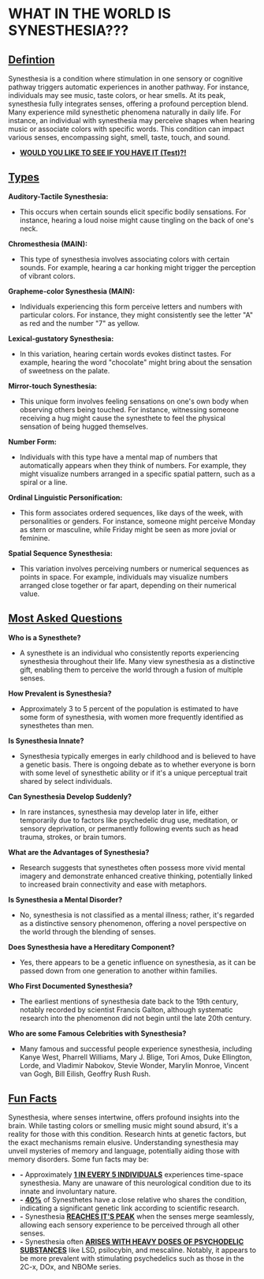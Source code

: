 # WHAT IN THE WORLD IS SYNESTHESIA???
## [Defintion](https://newsinhealth.nih.gov/2019/05/mingling-senses)
Synesthesia is a condition where stimulation in one sensory or cognitive pathway triggers automatic experiences in another pathway. For instance, individuals may see music, taste colors, or hear smells. At its peak, synesthesia fully integrates senses, offering a profound perception blend. Many experience mild synesthetic phenomena naturally in daily life. For instance, an individual with synesthesia may perceive shapes when hearing music or associate colors with specific words. This condition can impact various senses, encompassing sight, smell, taste, touch, and sound.
* **[WOULD YOU LIKE TO SEE IF YOU HAVE IT (Test)?!](https://synesthesia.com/blog/synesthesia-tests/)**

## [Types](https://www.psychologytoday.com/us/basics/synesthesia)
**Auditory-Tactile Synesthesia:**
* This occurs when certain sounds elicit specific bodily sensations. For instance, hearing a loud noise might cause tingling on the back of one's neck.

**Chromesthesia (MAIN):**
* This type of synesthesia involves associating colors with certain sounds. For example, hearing a car honking might trigger the perception of vibrant colors.

**Grapheme-color Synesthesia (MAIN):**
* Individuals experiencing this form perceive letters and numbers with particular colors. For instance, they might consistently see the letter "A" as red and the number "7" as yellow.

**Lexical-gustatory Synesthesia:**
* In this variation, hearing certain words evokes distinct tastes. For example, hearing the word "chocolate" might bring about the sensation of sweetness on the palate.

**Mirror-touch Synesthesia:**
* This unique form involves feeling sensations on one's own body when observing others being touched. For instance, witnessing someone receiving a hug might cause the synesthete to feel the physical sensation of being hugged themselves.

**Number Form:** 
* Individuals with this type have a mental map of numbers that automatically appears when they think of numbers. For example, they might visualize numbers arranged in a specific spatial pattern, such as a spiral or a line.

**Ordinal Linguistic Personification:** 
* This form associates ordered sequences, like days of the week, with personalities or genders. For instance, someone might perceive Monday as stern or masculine, while Friday might be seen as more jovial or feminine.

**Spatial Sequence Synesthesia:** 
* This variation involves perceiving numbers or numerical sequences as points in space. For example, individuals may visualize numbers arranged close together or far apart, depending on their numerical value.

## [Most Asked Questions](https://www.psychologytoday.com/us/basics/synesthesia)
**Who is a Synesthete?**
* A synesthete is an individual who consistently reports experiencing synesthesia throughout their life. Many view synesthesia as a distinctive gift, enabling them to perceive the world through a fusion of multiple senses.

**How Prevalent is Synesthesia?**
* Approximately 3 to 5 percent of the population is estimated to have some form of synesthesia, with women more frequently identified as synesthetes than men.

**Is Synesthesia Innate?**
* Synesthesia typically emerges in early childhood and is believed to have a genetic basis. There is ongoing debate as to whether everyone is born with some level of synesthetic ability or if it's a unique perceptual trait shared by select individuals.

**Can Synesthesia Develop Suddenly?**
* In rare instances, synesthesia may develop later in life, either temporarily due to factors like psychedelic drug use, meditation, or sensory deprivation, or permanently following events such as head trauma, strokes, or brain tumors.

**What are the Advantages of Synesthesia?**
* Research suggests that synesthetes often possess more vivid mental imagery and demonstrate enhanced creative thinking, potentially linked to increased brain connectivity and ease with metaphors.

**Is Synesthesia a Mental Disorder?**
* No, synesthesia is not classified as a mental illness; rather, it's regarded as a distinctive sensory phenomenon, offering a novel perspective on the world through the blending of senses.

**Does Synesthesia have a Hereditary Component?**
* Yes, there appears to be a genetic influence on synesthesia, as it can be passed down from one generation to another within families.

**Who First Documented Synesthesia?**
* The earliest mentions of synesthesia date back to the 19th century, notably recorded by scientist Francis Galton, although systematic research into the phenomenon did not begin until the late 20th century.

**Who are some Famous Celebrities with Synesthesia?**
* Many famous and successful people experience synesthesia, including Kanye West, Pharrell Williams, Mary J. Blige, Tori Amos, Duke Ellington, Lorde, and Vladimir Nabokov, Stevie Wonder, Marylin Monroe, Vincent van Gogh, Bill Eilish, Geoffry Rush Rush.

## [Fun Facts](https://www.meetthespearsons.com/blog/2015/10/what-in-the-world-is-synesthesia)
Synesthesia, where senses intertwine, offers profound insights into the brain. While tasting colors or smelling music might sound absurd, it's a reality for those with this condition. Research hints at genetic factors, but the exact mechanisms remain elusive. Understanding synesthesia may unveil mysteries of memory and language, potentially aiding those with memory disorders. Some fun facts may be:
* **-** Approximately **[1 IN EVERY 5 INDIVIDUALS](https://synesthesia-test.com/time-space-synesthesia#:~:text=Time%20space%20synesthesia%20affects%20about%20one)** experiences time-space synesthesia. Many are unaware of this neurological condition due to its innate and involuntary nature.
* **-** **[40%](https://interestingengineering.com/science/the-interesting-condition-of-synesthesia-that-allows-you-to-taste-sounds-and-smell-colors)** of Synesthetes have a close relative who shares the condition, indicating a significant genetic link according to scientific research.
* **-** Synesthesia **[REACHES IT'S PEAK](https://psychonautwiki.org/wiki/Synaesthesia#:~:text=At%20its%20highest%20level%2C%20synaesthesia%20becomes)** when the senses merge seamlessly, allowing each sensory experience to be perceived through all other senses.
* **-** Synesthesia often **[ARISES WITH HEAVY DOSES OF PSYCHODELIC SUBSTANCES](https://psychonautwiki.org/wiki/Synaesthesia#:~:text=At%20its%20highest%20level%2C%20synaesthesia%20becomes)** like LSD, psilocybin, and mescaline. Notably, it appears to be more prevalent with stimulating psychedelics such as those in the 2C-x, DOx, and NBOMe series.
